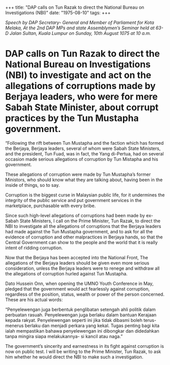 +++ 
title: "DAP calls on Tun Razak to direct the National Bureau on Investigations (NBI)"
date: "1975-08-10"
tags:
+++

_Speech by DAP Secretary- General and Member of Parliament for Kota Melaka, At the 2nd DAP MPs and state Assemblymen’s Seminar held at 63-D Jalan Sultan, Kuala Lumpur on Sunday, 10th August 1075 at 10 a.m._

# DAP calls on Tun Razak to direct the National Bureau on Investigations (NBI) to investigate and act on the allegations of corruptions made by Berjaya leaders, who were for mere Sabah State Minister, about corrupt practices by the Tun Mustapha government.

“Following the rift between Tun Mustapha and the faction which has formed the Berjaya, Berjaya leaders, several of whom were Sabah State Ministers, and the president, Tun Fuad, was in fact, the Yang di-Pertua, had on several occasion made serious allegations of corruption by Tun Mistapha and his government.</u>

These allegations of corruption were made by Tun Mustapha’s former Ministors, who should know what they are talking about, having been in the inside of things, so to say.

Corruption is the biggest curse in Malaysian public life, for it undermines the integrity of the public service and put government services in the marketplace, purchasable with every bribe.

Since such high-level allegations of corruptions had been made by ex-Sabah State Ministers, I call on the Prime Minister, Tun Razak, to direct the NBI to investigate all the allegations of corruptions that the Berjaya leaders had made against the Tun Mustapha government, and to ask for all the evidence of corruption and other malpractices in Berjaya hands, so that the Central Government can show to the people and the world that it is really intent of ridding corruption.

Now that the Berjaya has been accepted into the National Front, The allegations of the Berjaya leaders should be given even more serious consideration, unless the Berjaya leaders were to renege and withdraw all the allegations of corruption hurled against Tun Mustapha.

Dato Hussein Onn, when opening the UMNO Youth Conference in May, pledged that the government would act fearlessly against corruption, regardless of the position, status, wealth or power of the person concerned. These are his actual words:

“Penyelewengan juga berbentuk penglibatan setengah ahli politik dalam perbuatan rasuah. Penyelewengan juga berlaku dalam bantuan Kerajaan kepada rakyat. Penyelewengan seperti ini jika tidak dibasmi boleh terus- menerus berlaku dan menjadi perkara yang kekal. Tugas penting bagi kita ialah mempastikan bahawa penyelewengan ini dibongkar dan didedahkan tanpa mingira siapa melakukannya- si kancil atau naga.”

The government’s sincerity and earnestness in its fight against corruption is now on public test. I will be writing to the Prime Minister, Tun Razak, to ask him whether he would direct the NBI to make such a investigation.
 
